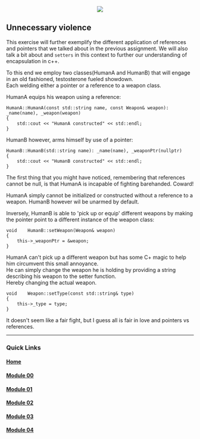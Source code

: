<div align="center">
  <img src="https://i.imgur.com/9RRWFs4.png">
</div>

## Unnecessary violence 
This exercise will further exemplify the different application of references and pointers that we talked about in the previous assignment.
We will also talk a bit about and `setters` in this context to further our understanding of encapsulation in c++.

To this end we employ two classes(HumanA and HumanB) that will engage in an old fashioned, testosterone fueled showdown.  
Each welding either a pointer or a reference to a weapon class.

HumanA equips his weapon using a reference:

```
HumanA::HumanA(const std::string name, const Weapon& weapon): _name(name), _weapon(weapon)
{
    std::cout << "HumanA constructed" << std::endl;
}
```

HumanB however, arms himself by use of a pointer:

```
HumanB::HumanB(std::string name): _name(name), _weaponPtr(nullptr)
{
    std::cout << "HumanB constructed" << std::endl;
}
```

The first thing that you might have noticed, remembering that references cannot be null, is that HumanA is incapable of fighting barehanded. Coward!  

HumanA simply cannot be initialized or constructed without a reference to a weapon. HumanB however wil be unarmed by default.

Inversely, HumanB is able to 'pick up or equip' different weapons by making the pointer point to a different instance of the weapon class:

```
void    HumanB::setWeapon(Weapon& weapon)
{
    this->_weaponPtr = &weapon;
}
```

HumanA can't pick up a different weapon but has some C+ magic to help him circumvent this small annoyance.  
He can simply change the weapon he is holding by providing a string describing his weapon to the setter function.  
Hereby changing the actual weapon.

```
void    Weapon::setType(const std::string& type)
{
    this->_type = type;
}
```

It doesn't seem like a fair fight, but I guess all is fair in love and pointers vs references.

---

### Quick Links  

#### [Home](https://github.com/arommers/CPP_Modules)
#### [Module 00](https://github.com/arommers/CPP_Modules/tree/master/00)

#### [Module 01](https://github.com/arommers/CPP_Modules/tree/master/01)

#### [Module 02](https://github.com/arommers/CPP_Modules/tree/master/02)

#### [Module 03](https://github.com/arommers/CPP_Modules/tree/master/03)

#### [Module 04](https://github.com/arommers/CPP_Modules/tree/master/04)
